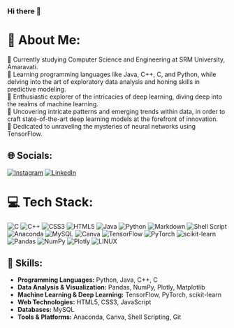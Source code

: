 ### Hi there 👋

# 💫 About Me:
🔭 Currently studying Computer Science and Engineering at SRM University, Amaravati.<br>
👯 Learning programming languages like Java, C++, C, and Python, while delving into the art of exploratory data analysis and honing skills in predictive modeling.<br>
🌱 Enthusiastic explorer of the intricacies of deep learning, diving deep into the realms of machine learning.<br>
🤝 Uncovering intricate patterns and emerging trends within data, in order to craft state-of-the-art deep learning models at the forefront of innovation.<br>
💬 Dedicated to unraveling the mysteries of neural networks using TensorFlow.<br>

## 🌐 Socials:
[![Instagram](https://img.shields.io/badge/Instagram-%23E4405F.svg?logo=Instagram&logoColor=white)](https://instagram.com/rahull_.07____) 
[![LinkedIn](https://img.shields.io/badge/LinkedIn-%230077B5.svg?logo=linkedin&logoColor=white)](https://www.linkedin.com/in/rahul-mahanthi-048a2623a) 

# 💻 Tech Stack:
![C](https://img.shields.io/badge/c-%2300599C.svg?style=flat-square&logo=c&logoColor=white) 
![C++](https://img.shields.io/badge/c++-%2300599C.svg?style=flat-square&logo=c%2B%2B&logoColor=white) 
![CSS3](https://img.shields.io/badge/css3-%231572B6.svg?style=flat-square&logo=css3&logoColor=white) 
![HTML5](https://img.shields.io/badge/html5-%23E34F26.svg?style=flat-square&logo=html5&logoColor=white) 
![Java](https://img.shields.io/badge/java-%23ED8B00.svg?style=flat-square&logo=java&logoColor=white) 
![Python](https://img.shields.io/badge/python-3670A0?style=flat-square&logo=python&logoColor=ffdd54) 
![Markdown](https://img.shields.io/badge/markdown-%23000000.svg?style=flat-square&logo=markdown&logoColor=white) 
![Shell Script](https://img.shields.io/badge/shell_script-%23121011.svg?style=flat-square&logo=gnu-bash&logoColor=white) 
![Anaconda](https://img.shields.io/badge/Anaconda-%2344A833.svg?style=flat-square&logo=anaconda&logoColor=white) 
![MySQL](https://img.shields.io/badge/mysql-%2300f.svg?style=flat-square&logo=mysql&logoColor=white) 
![Canva](https://img.shields.io/badge/Canva-%2300C4CC.svg?style=flat-square&logo=Canva&logoColor=white) 
![TensorFlow](https://img.shields.io/badge/TensorFlow-%23FF6F00.svg?style=flat-square&logo=TensorFlow&logoColor=white) 
![PyTorch](https://img.shields.io/badge/PyTorch-%23EE4C2C.svg?style=flat-square&logo=PyTorch&logoColor=white) 
![scikit-learn](https://img.shields.io/badge/scikit--learn-%23F7931E.svg?style=flat-square&logo=scikit-learn&logoColor=white) 
![Pandas](https://img.shields.io/badge/pandas-%23150458.svg?style=flat-square&logo=pandas&logoColor=white) 
![NumPy](https://img.shields.io/badge/numpy-%23013243.svg?style=flat-square&logo=numpy&logoColor=white) 
![Plotly](https://img.shields.io/badge/Plotly-%233F4F75.svg?style=flat-square&logo=plotly&logoColor=white) 
![LINUX](https://img.shields.io/badge/Linux-FCC624?style=flat-square&logo=linux&logoColor=black)

## 🚀 Skills:
- **Programming Languages:** Python, Java, C++, C
- **Data Analysis & Visualization:** Pandas, NumPy, Plotly, Matplotlib
- **Machine Learning & Deep Learning:** TensorFlow, PyTorch, scikit-learn
- **Web Technologies:** HTML5, CSS3, JavaScript
- **Databases:** MySQL
- **Tools & Platforms:** Anaconda, Canva, Shell Scripting, Git

<!-- Proudly created with GPRM ( https://gprm.itsvg.in ) -->
